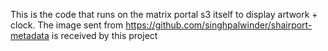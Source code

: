 This is the code that runs on the matrix portal s3 itself to display artwork + clock. The image sent from <a>https://github.com/singhpalwinder/shairport-metadata</a> is received by this project 